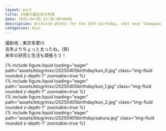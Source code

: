 ```yaml
---
layout: post
title: 24歳の誕生日の写真
date: 2025-04-05 23:36:00+0900
description: Archived photos for the 24th birthday, shot near Tamagawa（多摩川）, Tokyo
categories: misc
---
```

撮影地：東京多摩川<br>
去年よりちょっと太ったね。(笑)<br>
来年の研究と生活も頑張ろう！
<div class="row mt-3">
    <div class="col-sm mt-3 mt-md-0">
        {% include figure.liquid loading="eager" path="assets/blog/misc/20250405birthday/kun_0.jpg" class="img-fluid rounded z-depth-1" zoomable=true %}
    </div>
</div>

<div class="row mt-3">
    <div class="col-sm mt-3 mt-md-0">
        {% include figure.liquid loading="eager" path="assets/blog/misc/20250405birthday/kun_1.jpg" class="img-fluid rounded z-depth-1" zoomable=true %}
    </div>
</div>

<div class="row mt-3">
    <div class="col-sm mt-3 mt-md-0">
        {% include figure.liquid loading="eager" path="assets/blog/misc/20250405birthday/kun_2.jpg" class="img-fluid rounded z-depth-1" zoomable=true %}
    </div>
</div>

<div class="row mt-3">
    <div class="col-sm mt-3 mt-md-0">
        {% include figure.liquid loading="eager" path="assets/blog/misc/20250405birthday/sakura.jpg" class="img-fluid rounded z-depth-1" zoomable=true %}
    </div>
</div>